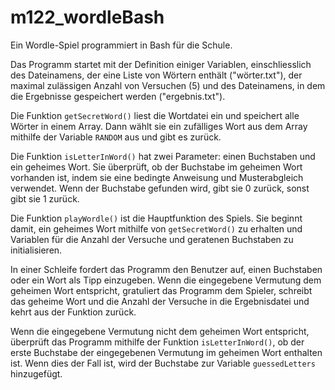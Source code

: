 # m122_wordleBash

Ein Wordle-Spiel programmiert in Bash für die Schule.

Das Programm startet mit der Definition einiger Variablen, einschliesslich des Dateinamens, der eine Liste von Wörtern enthält ("wörter.txt"), der maximal zulässigen Anzahl von Versuchen (5) und des Dateinamens, in dem die Ergebnisse gespeichert werden ("ergebnis.txt").

Die Funktion `getSecretWord()` liest die Wortdatei ein und speichert alle Wörter in einem Array. Dann wählt sie ein zufälliges Wort aus dem Array mithilfe der Variable `RANDOM` aus und gibt es zurück.

Die Funktion `isLetterInWord()` hat zwei Parameter: einen Buchstaben und ein geheimes Wort. Sie überprüft, ob der Buchstabe im geheimen Wort vorhanden ist, indem sie eine bedingte Anweisung und Musterabgleich verwendet. Wenn der Buchstabe gefunden wird, gibt sie 0 zurück, sonst gibt sie 1 zurück.

Die Funktion `playWordle()` ist die Hauptfunktion des Spiels. Sie beginnt damit, ein geheimes Wort mithilfe von `getSecretWord()` zu erhalten und Variablen für die Anzahl der Versuche und geratenen Buchstaben zu initialisieren.

In einer Schleife fordert das Programm den Benutzer auf, einen Buchstaben oder ein Wort als Tipp einzugeben. Wenn die eingegebene Vermutung dem geheimen Wort entspricht, gratuliert das Programm dem Spieler, schreibt das geheime Wort und die Anzahl der Versuche in die Ergebnisdatei und kehrt aus der Funktion zurück.

Wenn die eingegebene Vermutung nicht dem geheimen Wort entspricht, überprüft das Programm mithilfe der Funktion `isLetterInWord()`, ob der erste Buchstabe der eingegebenen Vermutung im geheimen Wort enthalten ist. Wenn dies der Fall ist, wird der Buchstabe zur Variable `guessedLetters` hinzugefügt.
